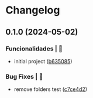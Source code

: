 # Changelog

## 0.1.0 (2024-05-02)


### Funcionalidades | 🏁

* initial project ([b635085](https://github.com/alexsandroferreira/base-node-ts/commit/b635085d84bb41f10079cb1563fea011f91f6c36))


### Bug Fixes | 🚨

* remove folders test ([c7ce4d2](https://github.com/alexsandroferreira/base-node-ts/commit/c7ce4d262de8d40c38aba4d929f47188d52a45ef))
